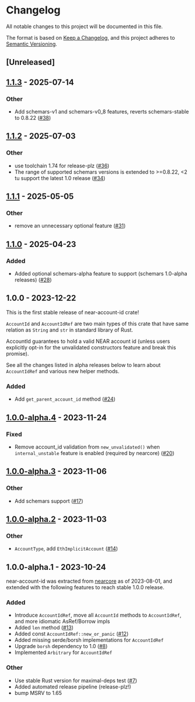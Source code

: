 # Changelog
All notable changes to this project will be documented in this file.

The format is based on [Keep a Changelog](https://keepachangelog.com/en/1.0.0/),
and this project adheres to [Semantic Versioning](https://semver.org/spec/v2.0.0.html).

## [Unreleased]

## [1.1.3](https://github.com/near/near-account-id-rs/compare/v1.1.2...v1.1.3) - 2025-07-14

### Other

- Add schemars-v1 and schemars-v0_8 features, reverts schemars-stable to 0.8.22 ([#38](https://github.com/near/near-account-id-rs/pull/38))

## [1.1.2](https://github.com/near/near-account-id-rs/compare/v1.1.1...v1.1.2) - 2025-07-03

### Other

- use toolchain 1.74 for release-plz ([#36](https://github.com/near/near-account-id-rs/pull/36))
- The range of supported schemars versions is extended to >=0.8.22, <2 tu support the latest 1.0 release ([#34](https://github.com/near/near-account-id-rs/pull/34))

## [1.1.1](https://github.com/near/near-account-id-rs/compare/v1.1.0...v1.1.1) - 2025-05-05

### Other

- remove an unnecessary optional feature ([#31](https://github.com/near/near-account-id-rs/pull/31))

## [1.1.0](https://github.com/near/near-account-id-rs/compare/v1.0.0...v1.1.0) - 2025-04-23

### Added

- Added optional schemars-alpha feature to support (schemars 1.0-alpha releases) ([#28](https://github.com/near/near-account-id-rs/pull/28))

## 1.0.0 - 2023-12-22

This is the first stable release of near-account-id crate!

`AccountId` and `AccountIdRef` are two main types of this crate that have same relation as `String` and `str` in standard library of Rust.

AccountId guarantees to hold a valid NEAR account id (unless users explicitly opt-in for the unvalidated constructors feature and break this promise).

See all the changes listed in alpha releases below to learn about `AccountIdRef` and various new helper methods.

### Added
- Add `get_parent_account_id` method ([#24](https://github.com/near/near-account-id-rs/pull/24))

## [1.0.0-alpha.4](https://github.com/near/near-account-id-rs/compare/v1.0.0-alpha.3...v1.0.0-alpha.4) - 2023-11-24

### Fixed
- Remove account_id validation from `new_unvalidated()` when `internal_unstable` feature is enabled (required by nearcore) ([#20](https://github.com/near/near-account-id-rs/pull/20))

## [1.0.0-alpha.3](https://github.com/near/near-account-id-rs/compare/v1.0.0-alpha.2...v1.0.0-alpha.3) - 2023-11-06

### Other
- Add schemars support ([#17](https://github.com/near/near-account-id-rs/pull/17))

## [1.0.0-alpha.2](https://github.com/near/near-account-id-rs/compare/v1.0.0-alpha.1...v1.0.0-alpha.2) - 2023-11-03

### Other
- `AccountType`, add `EthImplicitAccount` ([#14](https://github.com/near/near-account-id-rs/pull/14))

## 1.0.0-alpha.1 - 2023-10-24

near-account-id was extracted from [nearcore](https://github.com/near/nearcore) as of 2023-08-01, and extended with the following features to reach stable 1.0.0 release.

### Added
- Introduce `AccountIdRef`, move all `AccountId` methods to `AccountIdRef`, and more idiomatic AsRef/Borrow impls
- Added `len` method ([#13](https://github.com/near/near-account-id/pull/13))
- Added const `AccountIdRef::new_or_panic` ([#12](https://github.com/near/near-account-id/pull/12))
- Added missing serde/borsh implementations for `AccountIdRef`
- Upgrade `borsh` dependency to 1.0 ([#8](https://github.com/near/near-account-id/pull/8))
- Implemented `Arbitrary` for `AccountIdRef`

### Other
- Use stable Rust version for maximal-deps test ([#7](https://github.com/near/near-account-id/pull/7))
- Added automated release pipeline (release-plz!)
- bump MSRV to 1.65
